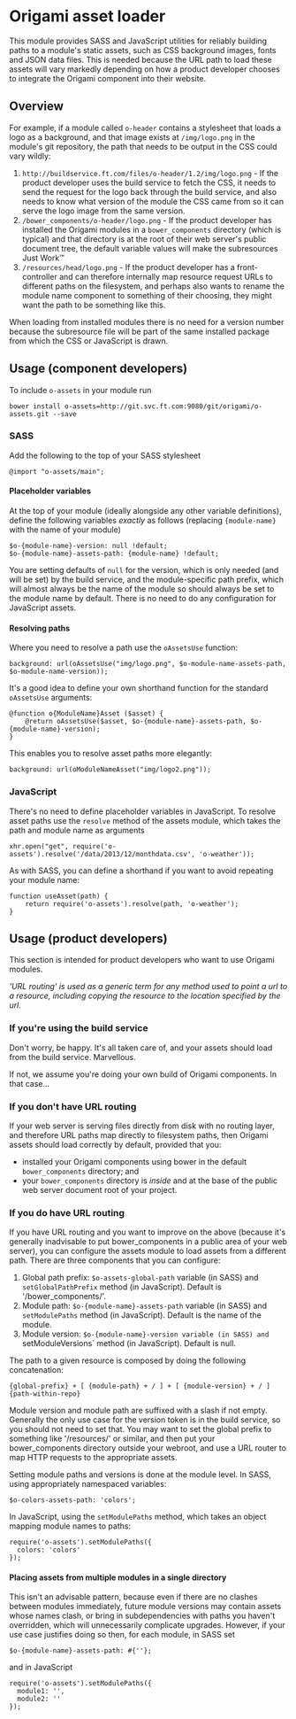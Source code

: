 # Origami asset loader

This module provides SASS and JavaScript utilities for reliably building paths to a module's static assets, such as CSS background images, fonts and JSON data files. This is needed because the URL path to load these assets will vary markedly depending on how a product developer chooses to integrate the Origami component into their website.

## Overview

For example, if a module called `o-header` contains a stylesheet that loads a logo as a background, and that image exists at `/img/logo.png` in the module's git repository, the path that needs to be output in the CSS could vary wildly:

1. `http://buildservice.ft.com/files/o-header/1.2/img/logo.png` - If the product developer uses the build service to fetch the CSS, it needs to send the request for the logo back through the build service, and also needs to know what version of the module the CSS came from so it can serve the logo image from the same version.
1. `/bower_components/o-header/logo.png` - If the product developer has installed the Origami modules in a `bower_components` directory (which is typical) and that directory is at the root of their web server's public document tree, the default variable values will make the subresources Just Work&trade;
1. `/resources/head/logo.png` - If the product developer has a front-controller and can therefore internally map resource request URLs to different paths on the filesystem, and perhaps also wants to rename the module name component to something of their choosing, they might want the path to be something like this.

When loading from installed modules there is no need for a version number because the subresource file will be part of the same installed package from which the CSS or JavaScript is drawn.

## Usage (component developers)

To include `o-assets` in your module run

	bower install o-assets=http://git.svc.ft.com:9080/git/origami/o-assets.git --save

### SASS

Add the following to the top of your SASS stylesheet

	@import "o-assets/main";  

#### Placeholder variables

At the top of your module (ideally alongside any other variable definitions), define the following variables *exactly* as follows (replacing `{module-name}` with the name of your module)

	$o-{module-name}-version: null !default;
	$o-{module-name}-assets-path: {module-name} !default;

You are setting defaults of `null` for the version, which is only needed (and will be set) by the build service, and the module-specific path prefix, which will almost always be the name of the module so should always be set to the module name by default.  There is no need to do any configuration for JavaScript assets.

#### Resolving paths

Where you need to resolve a path use the `oAssetsUse` function:

	background: url(oAssetsUse("img/logo.png", $o-module-name-assets-path, $o-module-name-version));

It's a good idea to define your own shorthand function for the standard `oAssetsUse` arguments:

    @function o{ModuleName}Asset ($asset) {
        @return oAssetsUse($asset, $o-{module-name}-assets-path, $o-{module-name}-version);
    }

This enables you to resolve asset paths more elegantly:

	background: url(oModuleNameAsset("img/logo2.png"));

### JavaScript

There's no need to define placeholder variables in JavaScript. To resolve asset paths use the `resolve` method of the assets module, which takes the path and module name as arguments

	xhr.open("get", require('o-assets').resolve('/data/2013/12/monthdata.csv', 'o-weather'));

As with SASS, you can define a shorthand if you want to avoid repeating your module name:

	function useAsset(path) {
		return require('o-assets').resolve(path, 'o-weather');
	}

## Usage (product developers)

This section is intended for product developers who want to use Origami modules.

*'URL routing' is used as a generic term for any method used to point a url to a resource, including copying the resource to the location specified by the url.*

### If you're using the build service

Don't worry, be happy.  It's all taken care of, and your assets should load from the build service.  Marvellous.

If not, we assume you're doing your own build of Origami components.  In that case...

### If you don't have URL routing

If your web server is serving files directly from disk with no routing layer, and therefore URL paths map directly to filesystem paths, then Origami assets should load correctly by default, provided that you:

* installed your Origami components using bower in the default `bower_components` directory; and
* your `bower_components` directory is *inside* and at the base of the public web server document root of your project.

### If you do have URL routing

If you have URL routing and you want to improve on the above (because it's generally inadvisable to put bower_components in a public area of your web server), you can configure the assets module to load assets from a different path.  There are three components that you can configure:

1. Global path prefix: `$o-assets-global-path` variable (in SASS) and `setGlobalPathPrefix` method (in JavaScript).  Default is '/bower_components/'.
1. Module path: `$o-{module-name}-assets-path` variable (in SASS) and `setModulePaths` method (in JavaScript).  Default is the name of the module.
1. Module version: `$o-{module-name}-version variable (in SASS) and `setModuleVersions` method (in JavaScript).  Default is null.

The path to a given resource is composed by doing the following concatenation:

	{global-prefix} + [ {module-path} + / ] + [ {module-version} + / ] {path-within-repo}

Module version and module path are suffixed with a slash if not empty.  Generally the only use case for the version token is in the build service, so you should not need to set that. You may want to set the global prefix to something like '/resources/' or similar, and then put your bower_components directory outside your webroot, and use a URL router to map HTTP requests to the appropriate assets.

Setting module paths and versions is done at the module level.  In SASS, using appropriately namespaced variables:

	$o-colors-assets-path: 'colors';

In JavaScript, using the `setModulePaths` method, which takes an object mapping module names to paths:

	require('o-assets').setModulePaths({
	  colors: 'colors'
	});

#### Placing assets from multiple modules in a single directory

This isn't an advisable pattern, because even if there are no clashes between modules immediately, future module versions may contain assets whose names clash, or bring in subdependencies with paths you haven't overridden, which will unnecessarily complicate upgrades. However, if your use case justifies doing so then, for each module, in SASS set 

    $o-{module-name}-assets-path: #{''};

and in JavaScript

	require('o-assets').setModulePaths({
	  module1: '',
	  module2: ''
	});